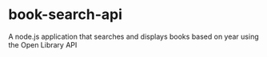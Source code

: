 # book-search-api
A node.js application that searches and displays books based on year using the Open Library API
